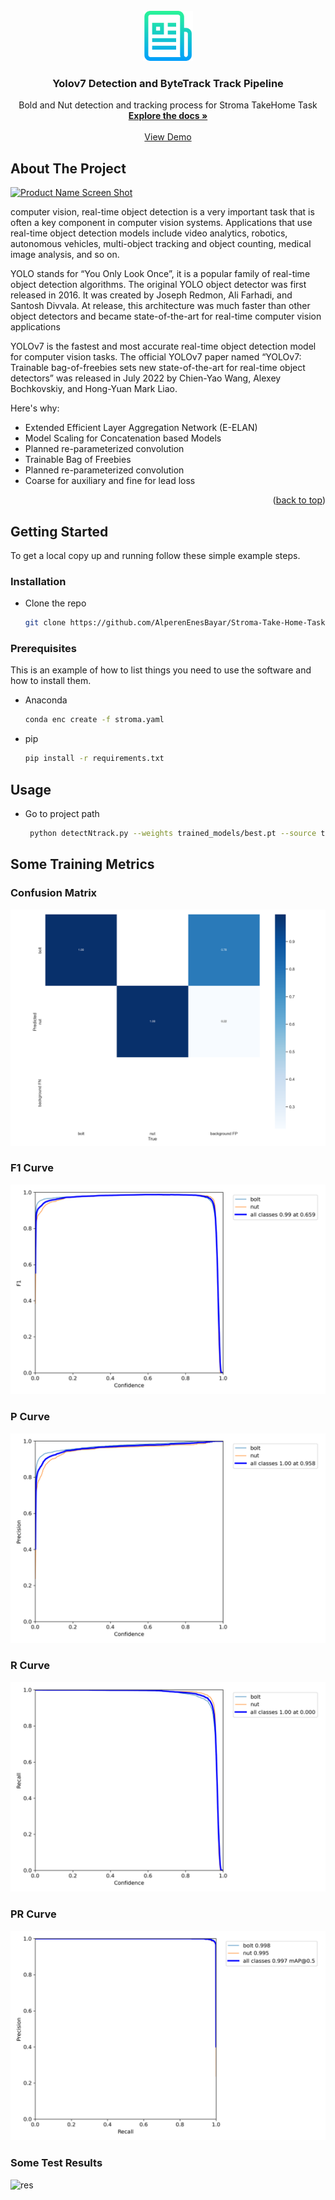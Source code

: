 
<!-- PROJECT LOGO -->
<br />
<div align="center">
  <a href="https://github.com/AlperenEnesBayar/Stroma-Take-Home-Task">
    <img src="github_imgs/logo.png" alt="Logo" width="80" height="80">
  </a>

  <h3 align="center">Yolov7 Detection and ByteTrack Track Pipeline</h3>

  <p align="center">
    Bold and Nut detection and tracking process for Stroma TakeHome Task
    <br />
    <a href="https://github.com/othneildrew/Best-README-Template"><strong>Explore the docs »</strong></a>
    <br />
    <br />
    <a href="https://youtu.be/6UJZD3x_8hU">View Demo</a>
  </p>
</div>


<!-- ABOUT THE PROJECT -->
## About The Project

[![Product Name Screen Shot][product-screenshot]](https://example.com)

computer vision, real-time object detection is a very important task that is often a key component in computer vision systems. Applications that use real-time object detection models include video analytics, robotics, autonomous vehicles, multi-object tracking and object counting, medical image analysis, and so on.

YOLO stands for “You Only Look Once”, it is a popular family of real-time object detection algorithms. The original YOLO object detector was first released in 2016. It was created by Joseph Redmon, Ali Farhadi, and Santosh Divvala. At release, this architecture was much faster than other object detectors and became state-of-the-art for real-time computer vision applications

YOLOv7 is the fastest and most accurate real-time object detection model for computer vision tasks. The official YOLOv7 paper named “YOLOv7: Trainable bag-of-freebies sets new state-of-the-art for real-time object detectors” was released in July 2022 by Chien-Yao Wang, Alexey Bochkovskiy, and Hong-Yuan Mark Liao.

Here's why:
* Extended Efficient Layer Aggregation Network (E-ELAN)
* Model Scaling for Concatenation based Models
* Planned re-parameterized convolution
* Trainable Bag of Freebies
* Planned re-parameterized convolution
* Coarse for auxiliary and fine for lead loss


<p align="right">(<a href="#readme-top">back to top</a>)</p>



<!-- GETTING STARTED -->
## Getting Started

To get a local copy up and running follow these simple example steps.
                
                                                                                   
### Installation                                                                   
                                                                                   
* Clone the repo                                                                   
   ```sh                                                                           
   git clone https://github.com/AlperenEnesBayar/Stroma-Take-Home-Task.git         
   ```                                                                             

### Prerequisites

This is an example of how to list things you need to use the software and how to install them.
* Anaconda
  ```sh
  conda enc create -f stroma.yaml
  ```                            
* pip
  ```sh
  pip install -r requirements.txt
  ``` 

<!-- USAGE EXAMPLES -->
## Usage
* Go to project path
   ```sh  
    python detectNtrack.py --weights trained_models/best.pt --source test.mp4      
   ```  

## Some Training Metrics
### Confusion Matrix
![conf](github_imgs/confusion_matrix.png?raw "Confusion Matrix")

### F1 Curve
![f1](github_imgs/F1_curve.png?raw=true "F1")

### P Curve
![p](github_imgs/P_curve.png?raw=true "P Curve")

### R Curve
![r](github_imgs/R_curve.png?raw=true "R Curve")

### PR Curve
![pr](github_imgs/PR_curve.png?raw=true "PR Curve")

### Some Test Results
![res](github_imgs/test_batch0_labels.jpg?raw=true "Test Results")


<!-- MARKDOWN LINKS & IMAGES -->
<!-- https://www.markdownguide.org/basic-syntax/#reference-style-links -->
[product-screenshot]: github_imgs/ss.jpg